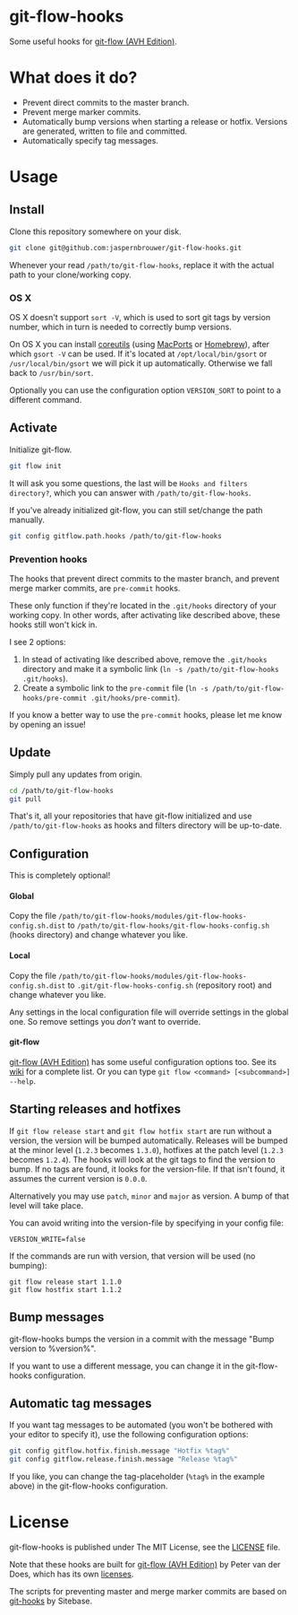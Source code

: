 git-flow-hooks
==============

Some useful hooks for [git-flow (AVH Edition)][1].

What does it do?
================

- Prevent direct commits to the master branch.
- Prevent merge marker commits.
- Automatically bump versions when starting a release or hotfix. Versions are generated, written to file and committed.
- Automatically specify tag messages.

Usage
=====

Install
-------

Clone this repository somewhere on your disk.

```sh
git clone git@github.com:jaspernbrouwer/git-flow-hooks.git
```

Whenever your read `/path/to/git-flow-hooks`, replace it with the actual path to your clone/working copy.

### OS X

OS X doesn't support `sort -V`, which is used to sort git tags by version number, which in turn is needed to correctly bump versions.

On OS X you can install [coreutils][6] (using [MacPorts][7] or [Homebrew][8]), after which `gsort -V` can be used.
If it's located at `/opt/local/bin/gsort` or `/usr/local/bin/gsort` we will pick it up automatically.
Otherwise we fall back to `/usr/bin/sort`.

Optionally you can use the configuration option `VERSION_SORT` to point to a different command.

Activate
--------

Initialize git-flow.

```sh
git flow init
```

It will ask you some questions, the last will be `Hooks and filters directory?`, which you can answer with `/path/to/git-flow-hooks`.

If you've already initialized git-flow, you can still set/change the path manually.

```sh
git config gitflow.path.hooks /path/to/git-flow-hooks
```

### Prevention hooks

The hooks that prevent direct commits to the master branch, and prevent merge marker commits, are `pre-commit` hooks.

These only function if they're located in the `.git/hooks` directory of your working copy.
In other words, after activating like described above, these hooks still won't kick in.

I see 2 options:

1. In stead of activating like described above, remove the `.git/hooks` directory and make it a symbolic link (`ln -s /path/to/git-flow-hooks .git/hooks`).
2. Create a symbolic link to the `pre-commit` file (`ln -s /path/to/git-flow-hooks/pre-commit .git/hooks/pre-commit`).

If you know a better way to use the `pre-commit` hooks, please let me know by opening an issue!

Update
------

Simply pull any updates from origin.

```sh
cd /path/to/git-flow-hooks
git pull
```

That's it, all your repositories that have git-flow initialized and use `/path/to/git-flow-hooks` as hooks and filters directory will be up-to-date.

Configuration
-------------

This is completely optional!

#### Global

Copy the file `/path/to/git-flow-hooks/modules/git-flow-hooks-config.sh.dist` to `/path/to/git-flow-hooks/git-flow-hooks-config.sh` (hooks directory) and change whatever you like.

#### Local

Copy the file `/path/to/git-flow-hooks/modules/git-flow-hooks-config.sh.dist` to `.git/git-flow-hooks-config.sh` (repository root) and change whatever you like.

Any settings in the local configuration file will override settings in the global one. So remove settings you _don't_ want to override.

#### git-flow

[git-flow (AVH Edition)][1] has some useful configuration options too.
See its [wiki][5] for a complete list.
Or you can type `git flow <command> [<subcommand>] --help`.

Starting releases and hotfixes
------------------------------

If `git flow release start` and `git flow hotfix start` are run without a version, the version will be bumped automatically.
Releases will be bumped at the minor level (`1.2.3` becomes `1.3.0`), hotfixes at the patch level (`1.2.3` becomes `1.2.4`).
The hooks will look at the git tags to find the version to bump.
If no tags are found, it looks for the version-file.
If that isn't found, it assumes the current version is `0.0.0`.

Alternatively you may use `patch`, `minor` and `major` as version.
A bump of that level will take place.

You can avoid writing into the version-file by specifying in your config file:

    VERSION_WRITE=false

If the commands are run with version, that version will be used (no bumping):

    git flow release start 1.1.0
    git flow hostfix start 1.1.2

Bump messages
-------------

git-flow-hooks bumps the version in a commit with the message "Bump version to %version%".

If you want to use a different message, you can change it in the git-flow-hooks configuration.

Automatic tag messages
----------------------

If you want tag messages to be automated (you won't be bothered with your editor to specify it), use the following configuration options:

```sh
git config gitflow.hotfix.finish.message "Hotfix %tag%"
git config gitflow.release.finish.message "Release %tag%"
```

If you like, you can change the tag-placeholder (`%tag%` in the example above) in the git-flow-hooks configuration.

License
=======

git-flow-hooks is published under The MIT License, see the [LICENSE][2] file.

Note that these hooks are built for [git-flow (AVH Edition)][1] by Peter van der Does, which has its own [licenses][3].

The scripts for preventing master and merge marker commits are based on [git-hooks][4] by Sitebase.

[1]: https://github.com/petervanderdoes/gitflow
[2]: https://github.com/jaspernbrouwer/git-flow-hooks/blob/master/LICENSE
[3]: https://github.com/petervanderdoes/gitflow/blob/master/LICENSE
[4]: https://github.com/Sitebase/git-hooks
[5]: https://github.com/petervanderdoes/gitflow/wiki/Reference:-Configuration
[6]: http://www.gnu.org/software/coreutils
[7]: http://www.macports.org/
[8]: http://brew.sh/
